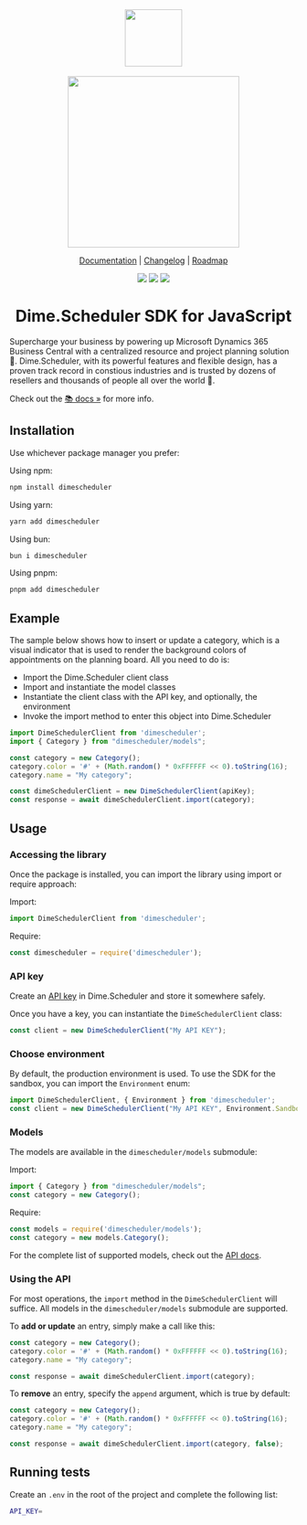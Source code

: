<div align="center">
<img src="https://cdn.dimescheduler.com/dime-scheduler/v2/logo.svg" height="100px" />
</div>

<br />

<div align="center">
<img src="https://cdn.dimescheduler.com/dime-scheduler/screenshots/ds-screen-8.png" height="300px" />
</div>

<p align="center">
  <a href="https://docs.dimescheduler.com">Documentation</a> |
  <a href="https://docs.dimescheduler.com/history">Changelog</a> |
  <a href="https://docs.dimescheduler.com/roadmap">Roadmap</a>
</p>

<div align="center">
  <img src="https://img.shields.io/npm/v/dimescheduler?style=flat-square" />
  <img src="https://img.shields.io/npm/l/dimescheduler?style=flat-square&color=brightgreen" />
  <img src="https://img.shields.io/badge/PRs-welcome-brightgreen.svg?style=flat-square" />
</div>


<h1 align="center"> Dime.Scheduler SDK for JavaScript</h1>

Supercharge your business by powering up Microsoft Dynamics 365 Business Central with a centralized resource and project planning solution 📅. Dime.Scheduler, with its powerful features and flexible design, has a proven track record in constious industries and is trusted by dozens of resellers and thousands of people all over the world 🚀.

Check out the [📚 docs »](https://docs.dimescheduler.com) for more info.

## Installation

Use whichever package manager you prefer:

Using npm:
```bash
npm install dimescheduler
```

Using yarn:
```bash
yarn add dimescheduler
```

Using bun:
```bash
bun i dimescheduler
```

Using pnpm:
```bash
pnpm add dimescheduler
```

## Example

The sample below shows how to insert or update a category, which is a visual indicator that is used to render the background colors of appointments on the planning board. All you need to do is:
- Import the Dime.Scheduler client class
- Import and instantiate the model classes
- Instantiate the client class with the API key, and optionally, the environment
- Invoke the import method to enter this object into Dime.Scheduler


```javascript
import DimeSchedulerClient from 'dimescheduler';
import { Category } from "dimescheduler/models";

const category = new Category();
category.color = '#' + (Math.random() * 0xFFFFFF << 0).toString(16);
category.name = "My category";

const dimeSchedulerClient = new DimeSchedulerClient(apiKey);
const response = await dimeSchedulerClient.import(category);
```

## Usage

### Accessing the library

Once the package is installed, you can import the library using import or require approach:

Import:
```javascript
import DimeSchedulerClient from 'dimescheduler';
```

Require:
```javascript
const dimescheduler = require('dimescheduler');
```

### API key

Create an [API key](https://docs.dimescheduler.com/administration/apikeys) in Dime.Scheduler and store it somewhere safely.

Once you have a key, you can instantiate the `DimeSchedulerClient` class:

```javascript
const client = new DimeSchedulerClient("My API KEY");
```

### Choose environment

By default, the production environment is used. To use the SDK for the sandbox, you can import the `Environment` enum:

```javascript
import DimeSchedulerClient, { Environment } from 'dimescheduler';
const client = new DimeSchedulerClient("My API KEY", Environment.Sandbox);
```

### Models

The models are available in the `dimescheduler/models` submodule:

Import:
```javascript
import { Category } from "dimescheduler/models";
const category = new Category();
```

Require:
```javascript
const models = require('dimescheduler/models');
const category = new models.Category();
```

For the complete list of supported models, check out the [API docs](https://docs.dimescheduler.com/develop/api).

### Using the API

For most operations, the `import` method in the `DimeSchedulerClient` will suffice. All models in the `dimescheduler/models` submodule are supported.

To **add or update** an entry, simply make a call like this:

```javascript
const category = new Category();
category.color = '#' + (Math.random() * 0xFFFFFF << 0).toString(16);
category.name = "My category";

const response = await dimeSchedulerClient.import(category);
```

To **remove** an entry, specify the `append` argument, which is true by default:

```javascript
const category = new Category();
category.color = '#' + (Math.random() * 0xFFFFFF << 0).toString(16);
category.name = "My category";

const response = await dimeSchedulerClient.import(category, false);
```

## Running tests

Create an `.env` in the root of the project and complete the following list:

```bash
API_KEY=
```